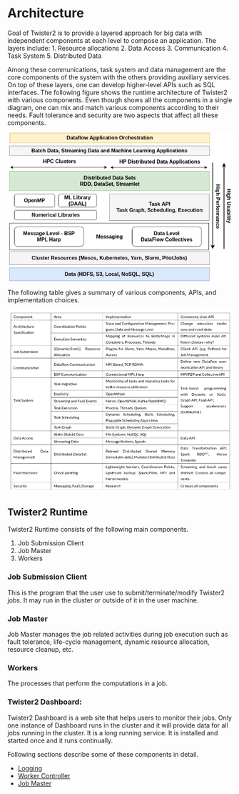 # Architecture

Goal of Twister2 is to provide a layered approach for big data with independent components at each level to compose an application. The layers include: 1. Resource allocations 2. Data Access 3. Communication 4. Task System 5. Distributed Data

Among these communications, task system and data management are the core components of the system with the others providing auxiliary services. On top of these layers, one can develop higher-level APIs such as SQL interfaces. The following figure shows the runtime architecture of Twister2 with various components. Even though shows all the components in a single diagram, one can mix and match various components according to their needs. Fault tolerance and security are two aspects that affect all these components.

![Twister2 Architecture](../images/tws-architecture.png)

The following table gives a summary of various components, APIs, and implementation choices.

![Twister2 Components](../images/twister2-architecture.png)

## Twister2 Runtime

Twister2 Runtime consists of the following main components.

1. Job Submission Client
2. Job Master
3. Workers

### Job Submission Client

This is the program that the user use to submit/terminate/modify Twister2 jobs. It may run in the cluster or outside of it in the user machine.

### Job Master

Job Master manages the job related activities during job execution such as fault tolerance, life-cycle management, dynamic resource allocation, resource cleanup, etc.

### Workers

The processes that perform the computations in a job.

### Twister2 Dashboard:

Twister2 Dashboard is a web site that helps users to monitor their jobs. 
Only one instance of Dashboard runs in the cluster and it will provide data for all jobs running in the cluster.
It is a long running service. It is installed and started once and it runs continually. 

Following sections describe some of these components in detail.

* [Logging](common/logging.md)
* [Worker Controller](controller/worker-controller.md)
* [Job Master](job-master/job-master.md)
